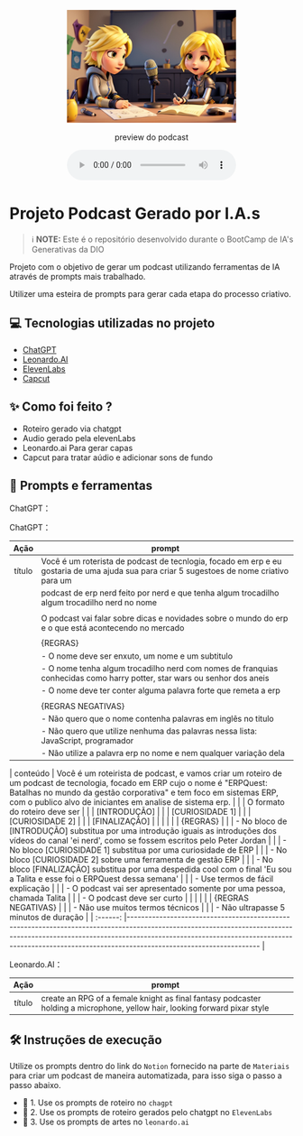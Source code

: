 <p align="center">
<img 
    src="./assets/image.jpg"
    width="300"
/>
</p>

<p align="center">
    preview do podcast
</p>

<div align="center">
    <audio src="output/podcast_editado.MP3" controls title="Podcast editado"></audio>
</div>

# Projeto Podcast Gerado por I.A.s


 > ℹ️ **NOTE:** Este é o repositório desenvolvido durante o BootCamp de IA's Generativas da DIO

Projeto com o objetivo de gerar um podcast utilizando ferramentas de IA através de prompts mais trabalhado.

Utilizer uma esteira de prompts para gerar cada etapa do processo criativo.

## 💻 Tecnologias utilizadas no projeto

- [ChatGPT](https://chat.openai.com/) 
- [Leonardo.AI](https://leonardo.ai/)
- [ElevenLabs](https://beta.elevenlabs.io/)
- [Capcut](https://www.capcut.com/pt-br/)

## ✨ Como foi feito ?

- Roteiro gerado via chatgpt
- Audio gerado pela elevenLabs
- Leonardo.ai Para gerar capas
- Capcut para tratar aúdio e adicionar sons de fundo

## 📄 Prompts e ferramentas
ChatGPT：

ChatGPT：

|   Ação   | prompt                                                                                                                                                                                                                                                                         |
| :------: | ------------------------------------------------------------------------------------------------------------------------------------------------------------------------------------------------------------------------------------------------------------------------------ |
|  título  | Você é um roterista de podcast de tecnlogia, focado em erp e eu gostaria de uma ajuda sua para criar 5 sugestoes de nome criativo para um 																																		|
|		   | podcast de erp nerd feito por nerd e que tenha algum trocadilho algum trocadilho nerd no nome												 																																	|
|		   | 																																																																				|
|		   | O podcast vai falar sobre dicas e novidades sobre o mundo do erp e o que está acontecendo no mercado 																																											|		
|		   | 																																																																				|
|		   | {REGRAS} 																																																																		|
|		   | - O nome deve ser enxuto, um nome e um subtitulo 																																																								|
|		   | - O nome tenha algum trocadilho nerd com nomes de franquias conhecidas como harry potter, star wars ou senhor dos aneis 																																						|
|		   | - O nome deve ter conter alguma palavra forte que remeta a erp 																																																				|
|		   | 																																																																				|
|		   | {REGRAS NEGATIVAS}																																										 																						|
|		   | - Não quero que o nome contenha palavras em inglês no titulo																																				 																	|
|		   | - Não quero que utilize nenhuma das palavras nessa lista: JavaScript, programador								 																																								|
|		   | - Não utilize a palavra erp no nome e nem qualquer variação dela																				 																																|

| conteúdo | Você é um roteirista de podcast, e vamos criar um roteiro de um podcast de tecnologia, focado em ERP cujo o nome é "ERPQuest: Batalhas no mundo da gestão corporativa" e tem foco em sistemas ERP, com o publico alvo de iniciantes em analise de sistema erp.					|
|		   | O formato do roteiro deve ser																																																													|
|		   | [INTRODUÇÃO]																																																																	|
|		   | [CURIOSIDADE 1]																																																																|
|		   | [CURIOSIDADE 2]																																																																|
|		   | [FINALIZAÇÃO]																																																																	|
|		   | 																																																																				|
|		   | {REGRAS}																																																																		|
|		   | - No bloco de [INTRODUÇÃO] substitua por uma introdução iguais as introduções dos vídeos do canal 'ei nerd', como se fossem escritos pelo Peter Jordan																															|
|		   | - No bloco [CURIOSIDADE 1] substitua por uma curiosidade de ERP																																																				|
|		   | - No bloco [CURIOSIDADE 2] sobre uma ferramenta de gestão ERP																																																				    |
|		   | - No bloco [FINALIZAÇÃO] substitua por uma despedida cool com o final 'Eu sou a Talita e esse foi o ERPQuest dessa semana'																																						|
|		   | - Use termos de fácil explicação																																																												|
|		   | - O podcast vai ser apresentado somente por uma pessoa, chamada Talita																																																			|
|		   | - O podcast deve ser curto																																																														|
|		   | 																																																																				|
|		   | {REGRAS NEGATIVAS}																																																																|
|		   | - Não use muitos termos técnicos																																																												|
|		   | - Não ultrapasse 5 minutos de duração 																																																											|
| :------: |------------------------------------------------------------------------------------------------------------------------------------------------------------------------------------------------------------------------------------------------------------------------------  |


Leonardo.AI：

|   Ação   | prompt                                                                                                                                                                                                                                                                         |
| :------: | ------------------------------------------------------------------------------------------------------------------------------------------------------------------------------------------------------------------------------------------------------------------------------ |
|  título  | create an RPG of a female knight as final fantasy podcaster holding a microphone, yellow hair, looking forward pixar style																														



## 🛠️ Instruções de execução

Utilize os prompts dentro do link do `Notion` fornecido na parte de `Materiais` para criar um podcast de maneira automatizada, para isso siga o passo a passo abaixo.

- 🤖 1. Use os prompts de roteiro no `chagpt`
- 🤖 2. Use os prompts de roteiro gerados pelo chatgpt no  `ElevenLabs`
- 🤖 3. Use os prompts de artes no `leonardo.ai`


<br/><br/>
<p>


